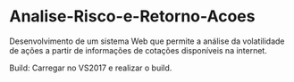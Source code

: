 ﻿# Analise-Risco-e-Retorno-Acoes
Desenvolvimento de um sistema Web que permite a análise da volatilidade de ações a partir de informações de cotações disponíveis na internet.

Build:
Carregar no VS2017 e realizar o build.